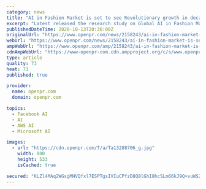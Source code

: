 ```yaml
---
category: news
title: "AI in Fashion Market is set to see Revolutionary growth in decade | Microsoft, IBM, Google, AWS, SAP, Facebook"
excerpt: "Latest released the research study on Global AI in Fashion Market offers a detailed overview of the factors influencing the global business scope AI in Fashion Market research report shows the latest market insights current situation analysis with upcoming trends"
publishedDateTime: 2020-10-13T20:36:00Z
originalUrl: "https://www.openpr.com/news/2158243/ai-in-fashion-market-is-set-to-see-revolutionary-growth-in-decade"
webUrl: "https://www.openpr.com/news/2158243/ai-in-fashion-market-is-set-to-see-revolutionary-growth-in-decade"
ampWebUrl: "https://www.openpr.com/amp/2158243/ai-in-fashion-market-is-set-to-see-revolutionary-growth-in-decade"
cdnAmpWebUrl: "https://www-openpr-com.cdn.ampproject.org/c/s/www.openpr.com/amp/2158243/ai-in-fashion-market-is-set-to-see-revolutionary-growth-in-decade"
type: article
quality: 73
heat: 73
published: true

provider:
  name: openpr.com
  domain: openpr.com

topics:
  - Facebook AI
  - AI
  - AWS AI
  - Microsoft AI

images:
  - url: "https://cdn.openpr.com/T/a/Ta13288706_g.jpg"
    width: 800
    height: 533
    isCached: true

secured: "KLZl4MAq2WGsgMHVQfxl7ESPTgsIVIuCPfzD8Q8lGhI8hcSLm66kJ9Q+vuWS2kMt5FDJx24g75AdSZOXmuOxP+ElQCluQeJzAfmN4bMMLmW9jbSo3P6Oj1/XtLAYf9XbLWunSdIbio707GAjZ9lvarNmpZX6qYR/gFmssjAgJc92BL66wkaGDk32TTb6Ef28hFnQP3S0hDMXt1qnbos2Loimk5qmR9bT5aRWPcWM2xaLqrTg50XuQRggEtIBpd//rfwzmltp7AT4FMpotKgjfgpqAHiYTeh7KWTOM2ca0d8GsgQDe3XfTJ4XXkpFtpYIG/1P4Ipvv7KLZdqhWnYbmDHGvHIQwn3Tm4k2GpZX+Ww=;tfYXADg11QgfhPLNFxOKcg=="
---
```


